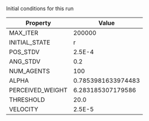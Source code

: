 Initial conditions for this run

| Property     | Value     |
|--------------|-----------|
|MAX_ITER|200000|
|INITIAL_STATE|r|
|POS_STDV|2.5E-4|
|ANG_STDV|0.2|
|NUM_AGENTS|100|
|ALPHA| 0.7853981633974483|
|PERCEIVED_WEIGHT|6.283185307179586|
|THRESHOLD|20.0|
|VELOCITY|2.5E-5|